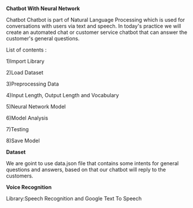 **Chatbot With Neural Network**

Chatbot Chatbot is part of Natural Language Processing which is used for conversations with users via text and speech. In today's practice we will create an automated chat or customer service chatbot that can answer the customer's general questions.

List of contents :

1)Import Library

2)Load Dataset

3)Preprocessing Data

4)Input Length, Output Length and Vocabulary

5)Neural Network Model

6)Model Analysis

7)Testing

8)Save Model

**Dataset**

We are goint to use data.json file that contains some intents for general questions and answers, based on that our chatbot will reply to the customers.

**Voice Recognition**

Library:Speech Recognition and Google Text To Speech
